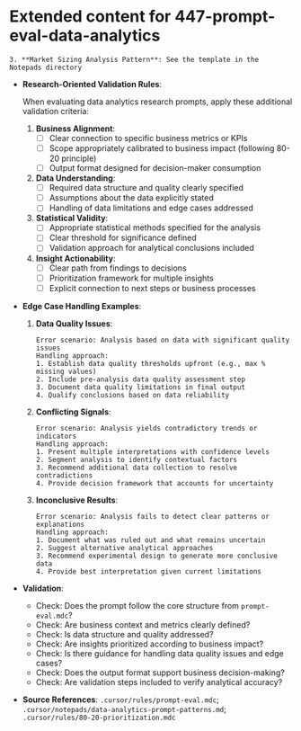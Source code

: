 # Extended content for 447-prompt-eval-data-analytics

    
    3. **Market Sizing Analysis Pattern**: See the template in the Notepads directory

*   **Research-Oriented Validation Rules**:

    When evaluating data analytics research prompts, apply these additional validation criteria:

    1. **Business Alignment**:
       - [ ] Clear connection to specific business metrics or KPIs
       - [ ] Scope appropriately calibrated to business impact (following 80-20 principle)
       - [ ] Output format designed for decision-maker consumption

    2. **Data Understanding**:
       - [ ] Required data structure and quality clearly specified
       - [ ] Assumptions about the data explicitly stated
       - [ ] Handling of data limitations and edge cases addressed

    3. **Statistical Validity**:
       - [ ] Appropriate statistical methods specified for the analysis
       - [ ] Clear threshold for significance defined
       - [ ] Validation approach for analytical conclusions included

    4. **Insight Actionability**:
       - [ ] Clear path from findings to decisions
       - [ ] Prioritization framework for multiple insights
       - [ ] Explicit connection to next steps or business processes

*   **Edge Case Handling Examples**:

    1. **Data Quality Issues**:
       ```
       Error scenario: Analysis based on data with significant quality issues
       Handling approach: 
       1. Establish data quality thresholds upfront (e.g., max % missing values)
       2. Include pre-analysis data quality assessment step
       3. Document data quality limitations in final output
       4. Qualify conclusions based on data reliability
       ```

    2. **Conflicting Signals**:
       ```
       Error scenario: Analysis yields contradictory trends or indicators
       Handling approach:
       1. Present multiple interpretations with confidence levels
       2. Segment analysis to identify contextual factors
       3. Recommend additional data collection to resolve contradictions
       4. Provide decision framework that accounts for uncertainty
       ```

    3. **Inconclusive Results**:
       ```
       Error scenario: Analysis fails to detect clear patterns or explanations
       Handling approach:
       1. Document what was ruled out and what remains uncertain
       2. Suggest alternative analytical approaches
       3. Recommend experimental design to generate more conclusive data
       4. Provide best interpretation given current limitations
       ```

*   **Validation**:
    *   Check: Does the prompt follow the core structure from `prompt-eval.mdc`?
    *   Check: Are business context and metrics clearly defined?
    *   Check: Is data structure and quality addressed?
    *   Check: Are insights prioritized according to business impact?
    *   Check: Is there guidance for handling data quality issues and edge cases?
    *   Check: Does the output format support business decision-making?
    *   Check: Are validation steps included to verify analytical accuracy?

*   **Source References**: `.cursor/rules/prompt-eval.mdc`; `.cursor/notepads/data-analytics-prompt-patterns.md`; `.cursor/rules/80-20-prioritization.mdc`